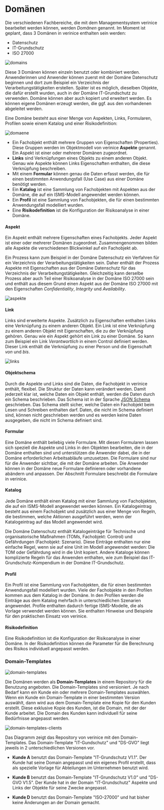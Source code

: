 # Domänen

Die verschiedenen Fachbereiche, die mit dem Managementsystem verinice bearbeitet werden können, werden *Domänen* genannt. Im Moment ist geplant, dass 3 Domänen in verinice enthalten sein werden:

* Datenschutz
* IT-Grundschutz
* ISO 27000

![domains](/assets/object-model/domains.png)

Diese 3 Domänen können einzeln benutzt oder kombiniert werden. Anwenderinnen und Anwender können zuerst mit der Domäne Datenschutz beginnen und dort zum Beispiel ein Verzeichnis der Verarbeitungstätigkeiten erstellen.
Später ist es möglich, dieselben Objekte, die dafür erstellt wurden, auch in der Domäne IT-Grundschutz zu verwenden. Domäne können aber auch kopiert und erweitert werden. Es können eigene Domänen erzeugt werden, die ggf. aus den vorhandenen abgeleitet werden.

Eine Domäne besteht aus einer Menge von Aspekten, Links, Formularen, Profilen sowie einem Katalog und einer Risikodefinition:

![domaene](/assets/object-model/domain-bestandteile-kompakt.png)

* Ein Fachobjekt enthält mehrere Gruppen von Eigenschaften (Properties). Diese Gruppen werden im Objektmodell von verinice **Aspekte** genannt. Ein Aspekt ist einer oder mehrerer Domänen zugeordnet.
* **Links** sind Verknüpfungen eines Objekts zu einem anderen Objekt. Genau wie Aspekte können Links Eigenschaften enthalten, die diese Verknüpfung beschreiben.
* Mit einem **Formular** können genau die Daten erfasst werden, die für einen bestimmten Anwendungsfall (Use Case) aus einer Domäne benötigt werden.
* Ein **Katalog** ist eine Sammlung von Fachobjekten mit Aspekten aus der Domäne, die auf ein ISMS-Modell angewendet werden können.
* Ein **Profil** ist eine Sammlung von Fachobjekten, die für einen bestimmten Anwendungsfall modelliert wurden. 
* Eine **Risikodefinition** ist die Konfiguration der Risikoanalyse in einer Domäne.

#### Aspekt

Ein Aspekt enthält mehrere Eigenschaften eines Fachobjekts. Jeder Aspekt ist einer oder mehrerer Domänen zugeordnet. Zusammengenommen bilden alle Aspekte die verschiedenen Blickwinkel auf ein Fachobjekt ab.

Ein Prozess kann zum Beispiel in der Domäne Datenschutz ein Verfahren für ein Verzeichnis der Verarbeitungstätigkeiten sein. Daher enthält der Prozess Aspekte mit Eigenschaften aus der Domäne Datenschutz für das Verzeichnis der Verarbeitungstätigkeiten. Gleichzeitig kann derselbe Prozess aber auch Teil einer Risikoanalyse in der Domäne ISO 27000 sein und enthält aus diesem Grund einen Aspekt aus der Domäne ISO 27000 mit den Eigenschaften *Confidentiality*, *Integrity* und *Availability*.

![aspekte](/assets/object-model/aspekte.png)

#### Link

Links sind erweiterte Aspekte. Zusätzlich zu Eigenschaften enthalten Links eine Verknüpfung zu einem anderen Objekt. Ein Link ist eine Verknüpfung zu einem anderen Objekt mit Eigenschaften, die zu der Verknüpfung gehören. Genau wie ein Aspekt gehört ein Link zu einer Domäne. So kann zum Beispiel ein Link *Verantwortlich* in einem Control definiert werden. Dieser Link enthält die Verknüpfung zu einer Person und die Eigenschaft *von* und *bis*.

![links](/assets/object-model/links.png)

#### Objektschema

Durch die Aspekte und Links sind die Daten, die Fachobjekt in verinice enthält, flexibel. Die Struktur der Daten kann verändert werden. Damit jederzeit klar ist, welche Daten ein Objekt enthält, werden die Daten durch ein Schema beschrieben. Das Schema ist in der Sprache [JSON Schema](https://json-schema.org/) geschrieben. Das Schema stellt sicher, welche Daten ein Fachobjekt beim Lesen und Schreiben enthalten darf. Daten, die nicht im Schema definiert sind, können nicht geschrieben werden und es werden keine Daten ausgegeben, die nicht im Schema definiert sind.

#### Formular

Eine Domäne enthält beliebig viele Formulare. Mit diesen Formularen lassen sich speziell die Aspekte und Links in den Objekten bearbeiten, die in der Domäne enthalten sind und unterstützen die Anwender dabei, die in der Domäne erforderlichen Arbeitsabläufe umzusetzen. Die Formulare sind nur für die Anwender sichtbar, die mit der Domäne arbeiten. Die Anwender können in der Domäne neue Formulare definieren oder vorhandene abändern und anpassen. Der Abschnitt <DocsLink to="/object_model/forms">Formulare</DocsLink> beschreibt die Formulare in verinice.

#### Katalog

Jede Domäne enthält einen Katalog mit einer Sammlung von Fachobjekten, die auf ein ISMS-Modell angewendet werden können. Ein Katalogeintrag besteht aus einem Fachobjekt und zusätzlich aus einer Menge von Regeln, die bestimmen, welche Aktionen ausgeführt werden, wenn der Katalogeintrag auf das Modell angewendet wird.

Die Domäne Datenschutz enthält Katalogeinträge für Technische und organisatorische Maßnahmen (TOMs, Fachobjekt: <DocsLink to="/object_model/objects#control">Control</DocsLink>) und Gefährdungen (Fachobjekt: <DocsLink to="/object_model/objects#szenario">Szenario</DocsLink>). Diese Einträge enthalten nur eine einfache Regel, wenn sie auf eine Unit im Modell angewendet werden: Die TOM oder Gefährdung wird in die Unit kopiert. Andere Kataloge können komplizierte Regeln für das Anwenden enthalten, wie zum Beispiel das IT-Grundschutz-Kompendium in der Domäne IT-Grundschutz.

#### Profil

Ein Profil ist eine Sammlung von Fachobjekten, die für einen bestimmten Anwendungsfall modelliert wurden. Viele der Fachobjekte in den Profilen kommen aus dem Katalog in der Domäne. In den Profilen werden die Einträge aus dem Katalog mehrfach in unterschiedlichen Szenarien angewendet. Profile enthalten dadurch fertige ISMS-Modelle, die als Vorlage verwendet werden können. Sie enthalten Hinweise und Beispiele für den praktischen Einsatz von verinice.

#### Risikodefinition

Eine Risikodefinition ist die Konfiguration der Risikoanalyse in einer Domäne. In der Risikodefinition können die Parameter für die Berechnung des Risikos individuell angepasst werden.


### Domain-Templates

![domain-templates](/assets/object-model/domain-templates.png)

Die Domänen werden als **Domain-Templates** in einem Repository für die Benutzung angeboten. Die Domain-Templates sind versioniert. Je nach Bedarf kann ein Kunde ein oder mehrere Domain-Templates auswählen. Wenn ein Kunde ein Domain-Template in einer bestimmten Version auswählt, dann wird aus dem Domain-Template eine Kopie für den Kunden erstellt. Diese exklusive Kopie des Kunden, ist die Domain, mit der der Kunde arbeitet. Die Domain des Kunden kann individuell für seine Bedürfnisse angepasst werden.

![domain-templates-clients](/assets/object-model/domain-templates-clients.png)

Das Diagramm zeigt das Repository von verinice mit den Domain-Templates. Das Domain-Template "IT-Gundschutz" und "DS-GVO" liegt jeweils in 2 unterschiedlichen Versionen vor. 

- **Kunde A** benutzt das Domain-Template "IT-Grundschutz V1.1". Der Kunde hat seine Domain angepasst und ein eigenes Profil erstellt, dass als spezielle Vorlage für Abteilungen im Unternehmen benutzt wird.

- **Kunde B** benutzt das Domain-Template "IT-Grundschutz V1.0" und "DS-GVO V1.5". Der Kunde hat in der Domain "IT-Grundschutz" Aspekte und Links der Objekte für seine Zwecke angepasst.

- **Kunde D** benutzt das Domain-Template "ISO-27000" und hat bisher keine Änderungen an der Domain gemacht.

